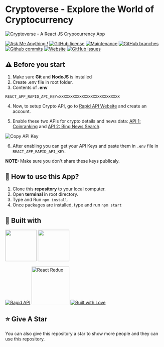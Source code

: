 # Cryptoverse - Explore the World of Cryptocurrency

![Cryptoverse - A React JS Crypocurrency App](https://user-images.githubusercontent.com/71302066/174958362-420d51e0-a043-48ff-a60f-c460b6827db1.png)

[![Ask Me Anything !](https://img.shields.io/badge/Ask%20me-anything-1abc9c.svg)](https://github.com/Technical-Shubham-tech)
[![GitHub license](https://img.shields.io/github/license/Technical-Shubham-tech/crypto-app)](https://github.com/Technical-Shubham-tech/crypto-app/blob/main/LICENSE.md)
[![Maintenance](https://img.shields.io/badge/Maintained%3F-yes-green.svg)](https://github.com/Technical-Shubham-tech/crypto-app/commits/main)
[![GitHub branches](https://badgen.net/github/branches/Technical-Shubham-tech/crypto-app/)](https://github.com/Technical-Shubham-tech/crypto-app/branches)
[![Github commits](https://badgen.net/github/commits/Technical-Shubham-tech/crypto-app/main)](https://github.com/Technical-Shubham-tech/crypto-app/commits)
[![Website](https://api.netlify.com/api/v1/badges/1168c732-d2c3-4f68-9d18-da766abac0a0/deploy-status)](https://reactjscryptoapp.netlify.app/)
[![GitHub issues](https://img.shields.io/github/issues/Technical-Shubham-tech/crypto-app)](https://github.com/Technical-Shubham-tech/crypto-app/issues)

## ⚠️ Before you start

1. Make sure **Git** and **NodeJS** is installed
2. Create .env file in root folder.
3. Contents of **.env**

```
REACT_APP_RAPID_API_KEY=XXXXXXXXXXXXXXXXXXXXXXXXXXX
```
4. Now, to setup Crypto API, go to [Rapid API Website](https://rapidapi.com/) and create an account.

5. Enable these two APIs for crypto details and news data: [API 1: Coinranking](https://rapidapi.com/Coinranking/api/coinranking1/) and [API 2: Bing News Search](https://rapidapi.com/microsoft-azure-org-microsoft-cognitive-services/api/bing-news-search1/).

![Copy API Key](https://user-images.githubusercontent.com/71302066/174961967-0b84e20a-c914-40bc-b3e1-c23f31ff8389.png)

6. After enabling you can get your API Keys and paste them in `.env` file in `REACT_APP_RAPID_API_KEY`.

**NOTE:** Make sure you don't share these keys publicaly.

## 📌 How to use this App?

1. Clone this **repository** to your local computer.
2. Open **terminal** in root directory.
3. Type and Run `npm install`.
4. Once packages are installed, type and run `npm start`

## 📃 Built with

[<img src="https://media3.giphy.com/media/ln7z2eWriiQAllfVcn/200w.webp" width="100">](https://www.javascript.com/)
[<img src="https://i.giphy.com/media/eNAsjO55tPbgaor7ma/200w.webp" width="100">](https://reactjs.org/)

[<img src="https://user-images.githubusercontent.com/71302066/174567516-824b1967-5954-4ac7-9446-14a3b2ab825d.svg" alt="Rapid API">](https://rapidapi.com/)
[<img src="https://img.shields.io/badge/Redux-593D88?style=for-the-badge&logo=redux&logoColor=white" alt="React Redux" width="120">](https://react-redux.js.org/)
[<img src="http://ForTheBadge.com/images/badges/built-with-love.svg" alt="Built with Love">](https://github.com/Technical-Shubham-tech)

## ⭐ Give A Star

You can also give this repository a star to show more people and they can use this repository.
